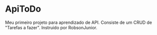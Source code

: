 # ApiToDo
Meu primeiro projeto para aprendizado de API. Consiste de um CRUD de "Tarefas a fazer".
Instruido por RobsonJunior.

